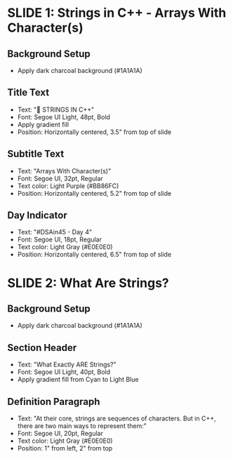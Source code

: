 # SLIDE 1: Strings in C++ - Arrays With Character(s)

## Background Setup

- Apply dark charcoal background (#1A1A1A)

## Title Text

- Text: "🧵 STRINGS IN C++"
- Font: Segoe UI Light, 48pt, Bold
- Apply gradient fill
- Position: Horizontally centered, 3.5" from top of slide

## Subtitle Text

- Text: "Arrays With Character(s)"
- Font: Segoe UI, 32pt, Regular
- Text color: Light Purple (#BB86FC)
- Position: Horizontally centered, 5.2" from top of slide

## Day Indicator

- Text: "#DSAin45 - Day 4"
- Font: Segoe UI, 18pt, Regular
- Text color: Light Gray (#E0E0E0)
- Position: Horizontally centered, 6.5" from top of slide

# SLIDE 2: What Are Strings?

## Background Setup

- Apply dark charcoal background (#1A1A1A)

## Section Header

- Text: "What Exactly ARE Strings?"
- Font: Segoe UI Light, 40pt, Bold
- Apply gradient fill from Cyan to Light Blue

## Definition Paragraph

- Text: "At their core, strings are sequences of characters. But in C++, there are two main ways to represent them:"
- Font: Segoe UI, 20pt, Regular
- Text color: Light Gray (#E0E0E0)
- Position: 1" from left, 2" from top
